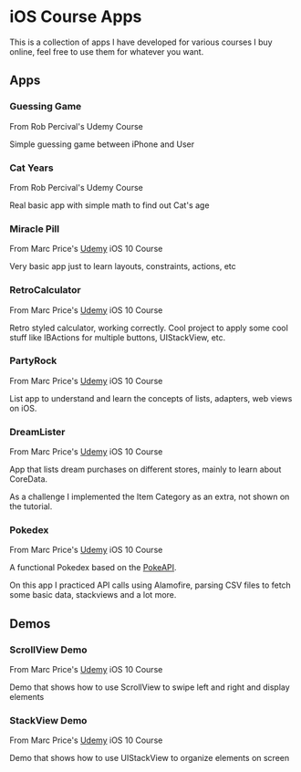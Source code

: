 # iOS Course Apps

<p>This is a collection of apps I have developed for various courses I buy online, feel free to use them for whatever you want.</p>

<h2>Apps</h2>

<h3>Guessing Game</h3>
<p>From Rob Percival's Udemy Course</p>
<p>Simple guessing game between iPhone and User</p>

<h3>Cat Years</h3>
<p>From Rob Percival's Udemy Course</p>
<p>Real basic app with simple math to find out Cat's age</p>

<h3>Miracle Pill</h3>
<p>From Marc Price's <a href="https://www.udemy.com/devslopes-ios10/">Udemy</a> iOS 10 Course</p>
<p>Very basic app just to learn layouts, constraints, actions, etc</p>

<h3>RetroCalculator</h3>
<p>From Marc Price's <a href="https://www.udemy.com/devslopes-ios10/">Udemy</a> iOS 10 Course</p>
<p>Retro styled calculator, working correctly. Cool project to apply some cool stuff like IBActions for multiple buttons, UIStackView, etc.</p>

<h3>PartyRock</h3>
<p>From Marc Price's <a href="https://www.udemy.com/devslopes-ios10/">Udemy</a> iOS 10 Course</p>
<p>List app to understand and learn the concepts of lists, adapters, web views on iOS.</p>

<h3>DreamLister</h3>
<p>From Marc Price's <a href="https://www.udemy.com/devslopes-ios10/">Udemy</a> iOS 10 Course</p>
<p>App that lists dream purchases on different stores, mainly to learn about CoreData.</p>
<p>As a challenge I implemented the Item Category as an extra, not shown on the tutorial.</p>

<h3>Pokedex</h3>
<p>From Marc Price's <a href="https://www.udemy.com/devslopes-ios10/">Udemy</a> iOS 10 Course</p>
<p>A functional Pokedex based on the <a href="http://pokeapi.co/">PokeAPI</a>.</p>
<p>On this app I practiced API calls using Alamofire, parsing CSV files to fetch some basic data, stackviews and a lot more.</p>

<h2>Demos</h2>

<h3>ScrollView Demo</h3>
<p>From Marc Price's <a href="https://www.udemy.com/devslopes-ios10/">Udemy</a> iOS 10 Course</p>
<p>Demo that shows how to use ScrollView to swipe left and right and display elements</p>

<h3>StackView Demo</h3>
<p>From Marc Price's <a href="https://www.udemy.com/devslopes-ios10/">Udemy</a> iOS 10 Course</p>
<p>Demo that shows how to use UIStackView to organize elements on screen</p>
